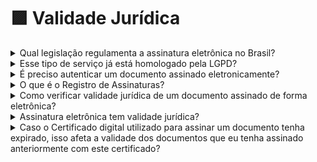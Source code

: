 # 🟪 Validade Jurídica

<details>

<summary>Qual legislação regulamenta a assinatura eletrônica no Brasil? </summary>

A medida provisória MP 2.200-2 de 2001 é a primeira e principal lei brasileira que regula a assinatura eletrônica.&#x20;

Este amparo está presente no artigo 10 e requer o cumprimento de 3 requisitos para validade jurídica da assinatura eletrônica, conforme detalhamento abaixo:&#x20;

1. Primeiro requisito da MP 2002-2 para validade jurídica da assinatura eletrônica: Comprovação da autoria das assinaturas. No processo da plataforma ArqSign, todos os dados coletados a respeito de cada pessoa que assina o documento são registrados nas propriedades do arquivo comprovando a autoria de cada assinatura.&#x20;
2. Segundo requisito da MP 2002-2 para validade jurídica da assinatura eletrônica: Comprovação da integridade do documento. A Plataforma ArqSign é a única do mercado que aplica um certificado digital para a assinatura de cada pessoa mesmo que ela não tenha certificado digital. Esse processo permite a comprovação da integridade do documento entre as assinaturas e ao final do processo.&#x20;

</details>

<details>

<summary>Esse tipo de serviço já está homologado pela LGPD?</summary>

O objetivo da ArqSign é proteger os direitos de seus clientes, assegurando total segurança aos seus dados. Todas as informações coletadas ou processadas pela ArqSign seguem estritamente as disposições legais da Lei Geral de Proteção de Dados (LGPD).

</details>

<details>

<summary>É preciso autenticar um documento assinado eletronicamente?</summary>

Não é necessário. Basta conferir se o documento está válido.&#x20;

Você pode verificar a validade jurídica de um documento assinado eletronicamente através do Instituto Nacional de Tecnologia da Informação ou através do Adobe.&#x20;

Para isso, siga o passo a passo descrito no link [https://arquivar.com.br/arqsign-validacao-iti-e-adobe/](https://arquivar.com.br/arqsign-validacao-iti-e-adobe/).&#x20;

</details>

<details>

<summary>O que é o Registro de Assinaturas?</summary>

O registro de assinatura é um documento gerado automaticamente pela Plataforma ArqSign.&#x20;

Ele permite verificar os pontos de autenticação utilizados para assinar um documento, tais como informações pessoais dos assinantes envolvidos, IP da máquina, Geolocalização e data e hora da assinatura. &#x20;

</details>

<details>

<summary>Como verificar validade jurídica de um documento assinado de forma eletrônica?</summary>

Você pode verificar a validade jurídica de um documento assinado eletronicamente através do Instituto Nacional de Tecnologia da Informação ou através do Adobe.&#x20;

Para isso, siga o passo a passo descrito no link [https://arquivar.com.br/arqsign-validacao-iti-e-adobe/](https://arquivar.com.br/arqsign-validacao-iti-e-adobe/).&#x20;

</details>

<details>

<summary>Assinatura eletrônica tem validade jurídica?</summary>

A Medida Provisória nº 2.200-2/2001 criou a Infraestrutura de Chaves Públicas Brasileira (ICP-Brasil) e determinou os critérios para garantir validade jurídica. &#x20;

Esses critérios estão descritos no artigo 10, § 2º da referida MP e são:&#x20;

* Garantia de integridade do documento;&#x20;
* Garantia de autoria da assinatura;&#x20;
* Aceite para assinatura eletrônica de todas as partes.&#x20;

</details>

<details>

<summary>Caso o Certificado digital utilizado para assinar um documento tenha expirado, isso afeta a validade dos documentos que eu tenha assinado anteriormente com este certificado?</summary>

Não, desde que as assinaturas tenham sido geradas durante o período de vigência do certificado digital. A tecnologia da plataforma ArqSIGN não permite a assinatura de um documento usando certificados vencidos. A aplicação realiza uma validação automática para garantir que o certificado digital ICP-Brasil está vigente no momento da assinatura.

</details>
